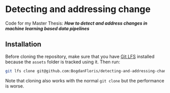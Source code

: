 # Detecting and addressing change

Code for my Master Thesis: ***How to detect and address changes in machine learning based data pipelines***

## Installation

Before cloning the repository, make sure that you have [Git LFS](https://git-lfs.github.com/) installed because the `assets` folder is tracked using it. Then run:
```bash
git lfs clone git@github.com:BogdanFloris/detecting-and-addressing-change.git
```

Note that cloning also works with the normal `git clone` but the performance is worse.
